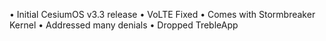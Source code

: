 



• Initial CesiumOS v3.3 release
• VoLTE Fixed
• Comes with Stormbreaker Kernel
• Addressed many denials
• Dropped TrebleApp

